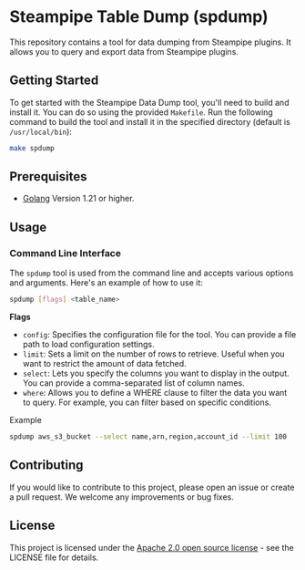 # Steampipe Table Dump (spdump)

This repository contains a tool for data dumping from Steampipe plugins. It allows you to query and export data from Steampipe plugins.

## Getting Started

To get started with the Steampipe Data Dump tool, you'll need to build and install it. You can do so using the provided `Makefile`. Run the following command to build the tool and install it in the specified directory (default is `/usr/local/bin`):

```bash
make spdump
```

## Prerequisites

- [Golang](https://golang.org/doc/install) Version 1.21 or higher.

## Usage

### Command Line Interface

The `spdump` tool is used from the command line and accepts various options and arguments. Here's an example of how to use it:

```bash
spdump [flags] <table_name>
```

**Flags**

* `config`: Specifies the configuration file for the tool. You can provide a file path to load configuration settings.
* `limit`: Sets a limit on the number of rows to retrieve. Useful when you want to restrict the amount of data fetched.
* `select`: Lets you specify the columns you want to display in the output. You can provide a comma-separated list of column names.
* `where`: Allows you to define a WHERE clause to filter the data you want to query. For example, you can filter based on specific conditions.

Example

```bash
spdump aws_s3_bucket --select name,arn,region,account_id --limit 100
```

## Contributing
If you would like to contribute to this project, please open an issue or create a pull request. We welcome any improvements or bug fixes.

## License
This project is licensed under the [Apache 2.0 open source license](https://github.com/turbot/steampipe-table-dump/blob/main/LICENSE) - see the LICENSE file for details.

